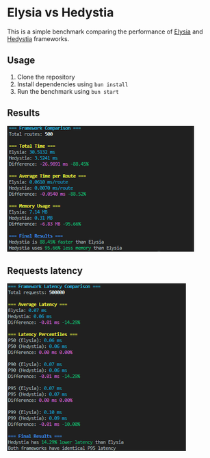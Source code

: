 # Elysia vs Hedystia

This is a simple benchmark comparing the performance of [Elysia](https://elysiajs.com/) and [Hedystia](https://github.com/Hedystia/Framework) frameworks.

## Usage

1. Clone the repository
2. Install dependencies using `bun install`
3. Run the benchmark using `bun start`

## Results

![results](results.png)

## Requests latency

![latency](latency.png)
